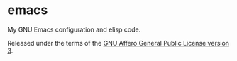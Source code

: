 # emacs

My GNU Emacs configuration and elisp code.

Released under the terms of the [GNU Affero General Public License version 3](https://www.gnu.org/licenses/agpl-3.0.html).
